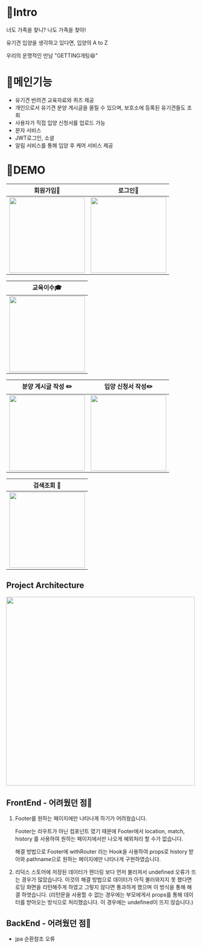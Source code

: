 :house_with_garden:Intro 
========================

너도 가족을 찾니?
나도 가족을 찾아!

유기견 입양을 생각하고 있다면, 입양의 A to Z

우리의 운명적인 만남 "GETTING개팅:laughing:"

:ledger:메인기능
=========================
- 유기견 반려견 교육자료와 퀴즈 제공
- 개인으로서 유기견 분양 게시글을 올릴 수 있으며, 보호소에 등록된 유기견들도 조회
- 사용자가 직접 입양 신청서를 업로드 가능
- 문자 서비스
- JWT로그인, 소셜
- 알림 서비스를 통해 입양 후 케어 서비스 제공

🚀DEMO
==========================

|                                                                                                           회원가입:closed_lock_with_key: |로그인:key:|
|--------------------------------------------------------------------------------------------------------------------------------|---|
|<img src = "https://user-images.githubusercontent.com/80088918/141507977-bfd22590-af0f-4e9e-bca0-e1d4f1aa9581.gif" width="200" >|<img src = "https://user-images.githubusercontent.com/80088918/141508027-5c43efea-d180-49b7-8077-af8c81016e9d.gif" width="200" >|




|                                                                                                           교육이수:mortar_board: |
|--------------------------------------------------------------------------------------------------------------------------------|
|<img src = "https://user-images.githubusercontent.com/80088918/141513256-af9a1583-3563-450a-9e1c-6a9a6210ce94.gif" width="200" >|


|                                                                                                            분양 게시글 작성 :pencil2:|입양 신청서 작성:pencil2:|
|--------------------------------------------------------------------------------------------------------------------------------|---|
|<img src = "https://user-images.githubusercontent.com/80088918/141517814-c28b2afa-2bdc-4fcb-a60c-59d69c48c2ed.gif" width="200" >|<img src = "https://user-images.githubusercontent.com/80088918/141517851-b9c256ed-4eeb-4420-9ee2-9524b03cbeef.gif" width="200" >|



|                                                                                                         검색조회 :crystal_ball:|
|--------------------------------------------------------------------------------------------------------------------------------|
|<img src = "https://user-images.githubusercontent.com/80088918/141520147-9d1c7156-ba30-4b7b-8bc2-f3c7881e27af.gif" width="200" >|



## Project Architecture

<img src = "https://user-images.githubusercontent.com/80088918/141522884-f5682b71-43f3-41d4-aa24-221e2865f6e2.jpg" width="500" >



## FrontEnd  - 어려웠던 점:balloon:

1. Footer를 원하는 페이지에만 나타나게 하기가 어려웠습니다.  
    
    Footer는 라우트가 아닌 컴포넌트 였기 때문에  Footer에서 location, match, history 를 사용하여 원하는 페이지에서만 나오게 예외처리 할 수가 없습니다. 
    
    해결 방법으로 Footer에 withRouter 라는 Hook을 사용하여 props로 history 받아와 pathname으로 원하는 페이지에만 나타나게 구현하였습니다.
    
2. 리덕스 스토어에 저장된 데이터가 렌더링 보다 먼저 불러져서 undefined  오류가 뜨는 경우가 많았습니다.  이것의 해결 방법으로 데이터가 아직 불러와지지 못 했다면 로딩 화면을 리턴해주게 하였고 그렇지 않다면 통과하게 했으며 이 방식을 통해 해결 하엿습니다.
(리턴문을 사용할 수 없는 경우에는 부모에게서 props를 통해 데이터를 받아오는 방식으로 처리했습니다. 이 경우에는 undefined이 뜨지 않습니다.)


## BackEnd - 어려웠던 점:balloon:

- jpa 순환참조 오류
